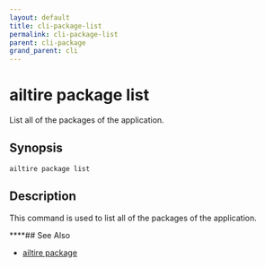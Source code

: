 ```yaml
---
layout: default
title: cli-package-list
permalink: cli-package-list
parent: cli-package
grand_parent: cli
---
```


# ailtire package list

List all of the packages of the application.

## Synopsis

```shell
ailtire package list
```

## Description

This command is used to list all of the packages of the application.

****## See Also

* [ailtire package](cli-package)
